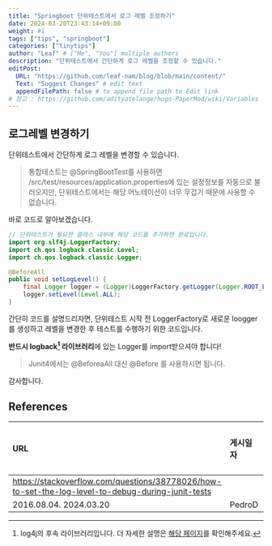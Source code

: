 ```yaml
---
title: "Springboot 단위테스트에서 로그 레벨 조정하기"
date: 2024-03-20T23:43:14+09:00
weight: #1
tags: ["tips", "springboot"]
categories: ["tinytips"]
author: "Leaf" # ["Me", "You"] multiple authors
description: "단위테스트에서 간단하게 로그 레벨을 조정할 수 있습니다."
editPost:
  URL: "https://github.com/leaf-nam/blog/blob/main/content/"
  Text: "Suggest Changes" # edit text
  appendFilePath: false # to append file path to Edit link
# 참고 : https://github.com/adityatelange/hugo-PaperMod/wiki/Variables
---
```


## 로그레벨 변경하기

단위테스트에서 간단하게 로그 레벨을 변경할 수 있습니다.

> 통합테스트는 @SpringBootTest를 사용하면 /src/test/resources/application.properties에 있는 설정정보를 자동으로 불러오지만, 단위테스트에서는 해당 어노테이션이 너무 무겁기 때문에 사용할 수 없습니다.

바로 코드로 알아보겠습니다.

```java
// 단위테스트가 필요한 클래스 내부에 해당 코드를 추가하면 완료입니다.
import org.slf4j.LoggerFactory;
import ch.qos.logback.classic.Level;
import ch.qos.logback.classic.Logger;

@BeforeAll
public void setLogLevel() {
    final Logger logger = (Logger)LoggerFactory.getLogger(Logger.ROOT_LOGGER_NAME);
    logger.setLevel(Level.ALL);
}
```

간단히 코드를 설명드리자면, 단위테스트 시작 전 LoggerFactory로 새로운 loogger를 생성하고 레벨을 변경한 후 테스트를 수행하기 위한 코드입니다.

**반드시 logback[^1] 라이브러리**에 있는 Logger를 import받으셔야 합니다!

> Junit4에서는 @BeforeaAll 대신 @Before 를 사용하시면 됩니다.

감사합니다.

## References

| URL                                                                                               | 게시일자 | 방문일자 | 작성자 |
| :------------------------------------------------------------------------------------------------ | :------- | :------- | :----- |
| https://stackoverflow.com/questions/38778026/how-to-set-the-log-level-to-debug-during-junit-tests |
| 2016.08.04. 2024.03.20                                                                            | PedroD   |

[^1]: log4j의 후속 라이브러리입니다. 더 자세한 설명은 [해당 페이지](https://logback.qos.ch/)를 확인해주세요.
